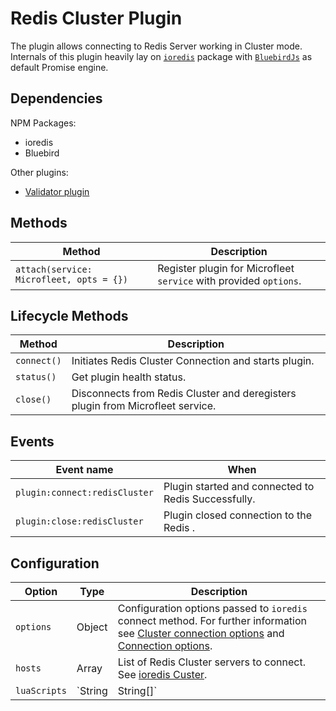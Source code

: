 # Redis Cluster Plugin
The plugin allows connecting to Redis Server working in Cluster mode.
Internals of this plugin heavily lay on [`ioredis`](https://github.com/luin/ioredis) package with [`BluebirdJs`](http://bluebirdjs.com/) as default Promise engine.

## Dependencies
NPM Packages:
* ioredis
* Bluebird

Other plugins:
* [Validator plugin](../validator.md)

## Methods
| Method | Description |
|--------|-------------|
| `attach(service: Microfleet, opts = {})` | Register plugin for Microfleet `service` with provided `options`.|

## Lifecycle Methods
| Method | Description |
|--------|--|
| `connect()`| Initiates Redis Cluster Connection and starts plugin. |
| `status()` | Get plugin health status. |
| `close()`  | Disconnects from Redis Cluster and deregisters plugin from Microfleet service. |


## Events
| Event name | When  |
|------------|-------|
| `plugin:connect:redisCluster` | Plugin started and connected to Redis Successfully. |
| `plugin:close:redisCluster` | Plugin closed connection to the Redis . |

## Configuration
| Option | Type | Description |
|--------|------|-------------|
| `options` | Object | Configuration options passed to `ioredis` connect method. For further information see [Cluster connection options](https://github.com/luin/ioredis/blob/master/API.md#Cluster) and [Connection options](https://github.com/luin/ioredis/blob/master/API.md#new-redisport-host-options).|
| `hosts` | Array | List of Redis Cluster servers to connect. See [ioredis Custer](https://github.com/luin/ioredis#cluster).|
| `luaScripts` | `String|String[]` | Path to LUA scripts directory. |
